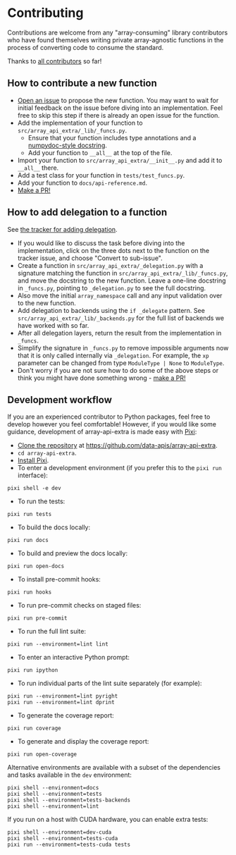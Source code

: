 # Contributing

Contributions are welcome from any "array-consuming" library contributors who
have found themselves writing private array-agnostic functions in the process of
converting code to consume the standard.

Thanks to [all contributors](contributors.md) so far!

## How to contribute a new function

- [Open an issue](https://github.com/data-apis/array-api-extra/issues/new) to
  propose the new function. You may want to wait for initial feedback on the
  issue before diving into an implementation. Feel free to skip this step if
  there is already an open issue for the function.
- Add the implementation of your function to
  `src/array_api_extra/_lib/_funcs.py`.
  - Ensure that your function includes type annotations and a
    [numpydoc-style docstring](https://numpydoc.readthedocs.io/en/latest/format.html).
  - Add your function to `__all__` at the top of the file.
- Import your function to `src/array_api_extra/__init__.py` and add it to
  `__all__` there.
- Add a test class for your function in `tests/test_funcs.py`.
- Add your function to `docs/api-reference.md`.
- [Make a PR!](https://github.com/data-apis/array-api-extra/pulls)

## How to add delegation to a function

See [the tracker for adding delegation][delegation-tracker].

[delegation-tracker]: https://github.com/data-apis/array-api-extra/issues/100

- If you would like to discuss the task before diving into the implementation,
  click on the three dots next to the function on the tracker issue, and choose
  "Convert to sub-issue".
- Create a function in `src/array_api_extra/_delegation.py` with a signature
  matching the function in `src/array_api_extra/_lib/_funcs.py`, and move the
  docstring to the new function. Leave a one-line docstring in `_funcs.py`,
  pointing to `_delegation.py` to see the full docstring.
- Also move the initial `array_namespace` call and any input validation over to
  the new function.
- Add delegation to backends using the `if _delegate` pattern. See
  `src/array_api_extra/_lib/_backends.py` for the full list of backends we have
  worked with so far.
- After all delegation layers, return the result from the implementation in
  `_funcs`.
- Simplify the signature in `_funcs.py` to remove impossible arguments now that
  it is only called internally via `_delegation`. For example, the `xp`
  parameter can be changed from type `ModuleType | None` to `ModuleType`.
- Don't worry if you are not sure how to do some of the above steps or think you
  might have done something wrong -
  [make a PR!](https://github.com/data-apis/array-api-extra/pulls)

## Development workflow

If you are an experienced contributor to Python packages, feel free to develop
however you feel comfortable! However, if you would like some guidance,
development of array-api-extra is made easy with
[Pixi](https://pixi.sh/latest/):

- [Clone the repository](https://docs.github.com/en/repositories/creating-and-managing-repositories/cloning-a-repository)
  at <https://github.com/data-apis/array-api-extra>.
- `cd array-api-extra`.
- [Install Pixi](https://pixi.sh/latest/#installation).
- To enter a development environment (if you prefer this to the `pixi run` interface):

```
pixi shell -e dev
```

- To run the tests:

```
pixi run tests
```

- To build the docs locally:

```
pixi run docs
```

- To build and preview the docs locally:

```
pixi run open-docs
```

- To install pre-commit hooks:

```
pixi run hooks
```

- To run pre-commit checks on staged files:

```
pixi run pre-commit
```

- To run the full lint suite:

```
pixi run --environment=lint lint
```

- To enter an interactive Python prompt:

```
pixi run ipython
```

- To run individual parts of the lint suite separately (for example):

```
pixi run --environment=lint pyright
pixi run --environment=lint dprint
```

- To generate the coverage report:

```
pixi run coverage
```

- To generate and display the coverage report:

```
pixi run open-coverage
```

Alternative environments are available with a subset of the dependencies and
tasks available in the `dev` environment:

```
pixi shell --environment=docs
pixi shell --environment=tests
pixi shell --environment=tests-backends
pixi shell --environment=lint
```

If you run on a host with CUDA hardware, you can enable extra tests:

```
pixi shell --environment=dev-cuda
pixi shell --environment=tests-cuda
pixi run --environment=tests-cuda tests
```
